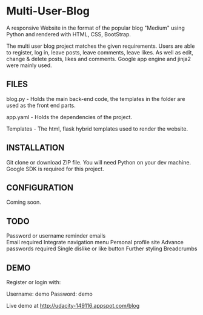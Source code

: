 # Multi-User-Blog

A responsive Website in the format of the popular blog "Medium" using Python and rendered with HTML, CSS, BootStrap.

The multi user blog project matches the given requirements. Users are able to register, log in, leave posts, leave comments, leave likes.
As well as edit, change & delete posts, likes and comments. Google app engine and jinja2 were mainly used.

## FILES

blog.py - Holds the main back-end code, the templates in the folder are used as the front end parts.

app.yaml - Holds the dependencies of the project.

Templates - The html, flask hybrid templates used to render the website.

## INSTALLATION

Git clone or download ZIP file.
You will need Python on your dev machine.
Google SDK is required for this project.

## CONFIGURATION

Coming soon.

## TODO

Password or username reminder emails <br>
Email required
Integrate navigation menu
Personal profile site
Advance passwords required
Single dislike or like button
Further styling
Breadcrumbs

## DEMO

Register or login with:

Username: demo
Password: demo

Live demo at http://udacity-149116.appspot.com/blog


